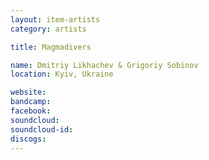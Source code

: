 ```yaml
---
layout: item-artists
category: artists

title: Magmadivers

name: Dmitriy Likhachev & Grigoriy Sobinov
location: Kyiv, Ukraine

website: 
bandcamp: 
facebook: 
soundcloud: 
soundcloud-id: 
discogs: 
---
```

